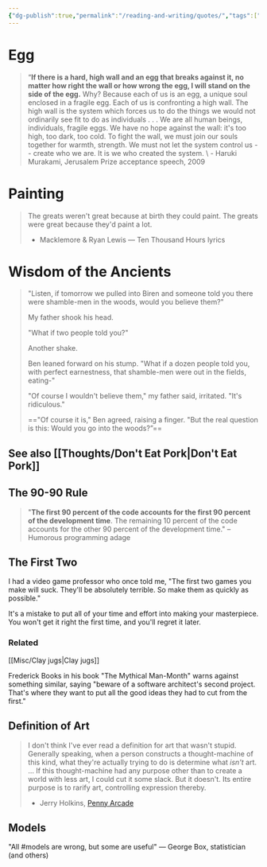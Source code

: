 ```yaml
---
{"dg-publish":true,"permalink":"/reading-and-writing/quotes/","tags":["enjoy","books","wisdom-of-the-ancients"],"noteIcon":""}
---
```



# Egg

> “**If there is a hard, high wall and an egg that breaks against it, no matter how right the wall or how wrong the egg, I will stand on the side of the egg.** Why? Because each of us is an egg, a unique soul enclosed in a fragile egg. Each of us is confronting a high wall. The high wall is the system which forces us to do the things we would not ordinarily see fit to do as individuals . . . We are all human beings, individuals, fragile eggs. We have no hope against the wall: it's too high, too dark, too cold. To fight the wall, we must join our souls together for warmth, strength. We must not let the system control us -- create who we are. It is we who created the system.
\ - Haruki Murakami, Jerusalem Prize acceptance speech, 2009

# Painting

> The greats weren't great because at birth they could paint. The greats were great because they'd paint a lot.
> - Macklemore & Ryan Lewis — Ten Thousand Hours lyrics

# Wisdom of the Ancients

>"Listen, if tomorrow we pulled into Biren and someone told you there were shamble-men in the woods, would you believe them?" 
>
>My father shook his head. 
>
>"What if two people told you?" 
>
>Another shake.
>
> Ben leaned forward on his stump. "What if a dozen people told you, with perfect earnestness, that shamble-men were out in the fields, eating-"
>
>"Of course I wouldn't believe them," my father said, irritated. "It's ridiculous."
>
>=="Of course it is," Ben agreed, raising a finger. "But the real question is this: Would you go into the woods?”==

## See also [[Thoughts/Don't Eat Pork\|Don't Eat Pork]]

## The 90-90 Rule

> "**The first 90 percent of the code accounts for the first 90 percent of the development time**. The remaining 10 percent of the code accounts for the other 90 percent of the development time."
>  – Humorous programming adage


## The First Two

I had a video game professor who once told me, "The first two games you make will suck. They'll be absolutely terrible. So make them as quickly as possible."

It's a mistake to put all of your time and effort into making your masterpiece. You won't get it right the first time, and you'll regret it later.

### Related
[[Misc/Clay jugs\|Clay jugs]]

Frederick Books in his book "The Mythical Man-Month" warns against something similar, saying "beware of a software architect's second project. That's where they want to put all the good ideas they had to cut from the first."

## Definition of Art

> I don't think I've ever read a definition for art that wasn't stupid. Generally speaking, when a person constructs a thought-machine of this kind, what they're actually trying to do is determine what _isn't_ art.
> ...
> If this thought-machine had any purpose other than to create a world with less art, I could cut it some slack. But it doesn't. Its entire purpose is to rarify art, controlling expression thereby.
> 
> - Jerry Holkins, [Penny Arcade](https://www.penny-arcade.com/news/post/2011/12/12/usurpers-plural)

## Models

"All #models are wrong, but some are useful" — George Box, statistician (and others)